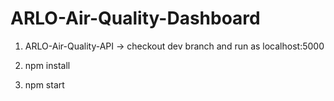 # ARLO-Air-Quality-Dashboard



1. ARLO-Air-Quality-API -> checkout dev branch and run as localhost:5000 

1. npm install

2. npm start 


